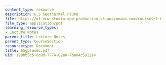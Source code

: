 ```yaml
---
content_type: resource
description: 6.5 Geothermal Plume
file: https://ol-ocw-studio-app-production.s3.amazonaws.com/courses/1-63-advanced-fluid-dynamics-of-the-environment-fall-2002/198bb5c58c8d777482a07ba04c591214_65gplumeL.pdf
file_type: application/pdf
learning_resource_types:
- Lecture Notes
parent_title: Lecture Notes
parent_type: CourseSection
resourcetype: Document
title: 65gplumeL.pdf
uid: 198bb5c5-8c8d-7774-82a0-7ba04c591214
---
```

